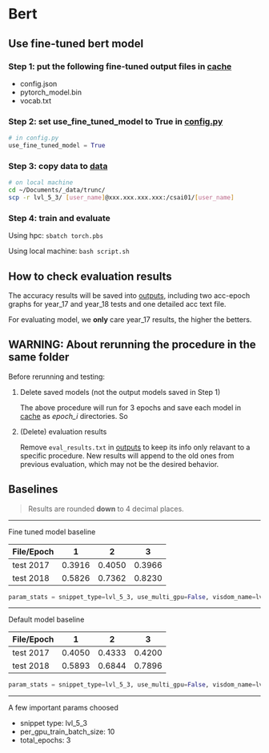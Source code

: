 # Bert

## Use fine-tuned bert model

### Step 1: put the following fine-tuned output files in [cache](./cache/)

- config.json
- pytorch_model.bin  
- vocab.txt

### Step 2: set use_fine_tuned_model to True in [config.py](./config.py#L10)

```py
# in config.py
use_fine_tuned_model = True
```

### Step 3: copy data to [data](./data/)

```bash
# on local machine
cd ~/Documents/_data/trunc/
scp -r lvl_5_3/ [user_name]@xxx.xxx.xxx.xxx:/csai01/[user_name]
```

### Step 4: train and evaluate

Using hpc: `sbatch torch.pbs`

Using local machine: `bash script.sh`

## How to check evaluation results

The accuracy results will be saved into [outputs](./outputs), including two acc-epoch graphs for year_17 and year_18 tests and one detailed acc text file.

For evaluating model, we **only** care year_17 results, the higher the betters.

## WARNING: About rerunning the procedure in the same folder

Before rerunning and testing:

1. Delete saved models (not the output models saved in Step 1)

    The above procedure will run for 3 epochs and save each model in [cache](./cache/) as *epoch_i* directories. So

2. (Delete) evaluation results

    Remove `eval_results.txt` in [outputs](./outputs) to keep its info only relavant to a specific procedure. New results will append to the old ones from previous evaluation, which may not be the desired behavior.

## Baselines

> Results are rounded **down** to 4 decimal places.

---

Fine tuned model baseline

| File/Epoch    | 1        | 2      | 3       |
| ------------- |:--------:| :-----:| :---:   |
| test 2017     | 0.3916   | 0.4050 | 0.3966  |
| test 2018     | 0.5826   | 0.7362 | 0.8230  |

```py
param_stats = snippet_type=lvl_5_3, use_multi_gpu=False, visdom_name=lvl_5_3, use_fine_tuned_model=True,  total_epochs=3, train_file=test_18.tsv, max_seq_length=512, per_gpu_train_batch_size=10, per_gpu_eval_batch_size=5
```

---

Default model baseline

| File/Epoch    | 1        | 2      | 3       |
| ------------- |:--------:| :-----:| :---:   |
| test 2017     | 0.4050   | 0.4333 | 0.4200  |
| test 2018     | 0.5893   | 0.6844 | 0.7896  |

```py
param_stats = snippet_type=lvl_5_3, use_multi_gpu=False, visdom_name=lvl_5_3, use_fine_tuned_model=False,  total_epochs=3, train_file=test_18.tsv, max_seq_length=512, per_gpu_train_batch_size=10, per_gpu_eval_batch_size=5
```

---

A few important params choosed

- snippet type: lvl_5_3
- per_gpu_train_batch_size: 10
- total_epochs: 3
